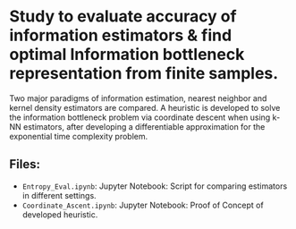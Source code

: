 # Study to evaluate accuracy of information estimators & find optimal Information bottleneck representation from finite samples.

Two major paradigms of information estimation, nearest neighbor and kernel density estimators are compared. A heuristic is developed to
solve the information bottleneck problem via coordinate descent when using k-NN estimators, after developing a differentiable approximation for the exponential time complexity problem.  


## Files:
- `Entropy_Eval.ipynb`: Jupyter Notebook: Script for comparing estimators in different settings.  
- `Coordinate_Ascent.ipynb`: Jupyter Notebook:  Proof of Concept of developed heuristic.